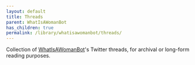 ```yaml
---
layout: default
title: Threads
parent: WhatIsAWomanBot
has_children: true
permalink: /library/whatisawomanbot/threads/
---
```


Collection of [WhatIsAWomanBot]'s Twitter threads, for archival or long-form reading purposes.

[WhatIsAWomanBot]: https://twitter.com/WhatIsAWomanBot
